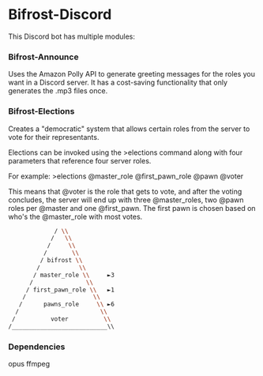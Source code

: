 # Bifrost-Discord
This Discord bot has multiple modules:

### Bifrost-Announce
Uses the Amazon Polly API to generate greeting messages for the roles you want in a Discord server. It has a cost-saving functionality that only generates the .mp3 files once.

### Bifrost-Elections
Creates a "democratic" system that allows certain roles from the server to vote for their representants.

Elections can be invoked using the >elections command along with four parameters that reference four server roles.

For example:
\>elections @master_role @first_pawn_role @pawn @voter

This means that @voter is the role that gets to vote, and after the voting concludes, the server will end up with three @master_roles, two @pawn roles per @master and one @first_pawn. The first pawn is chosen based on who's the @master_role with most votes.


```bash
             / \\
            /   \\
           /     \\
          /       \\
         / bifrost \\
        /           \\
       / master_role \\     ►3
      /               \\
     / first_pawn_role \\   ►1
    /                   \\
   /      pawns_role     \\ ►6
  /                       \\
 /          voter          \\
/___________________________\\	
```






### Dependencies
opus
ffmpeg

